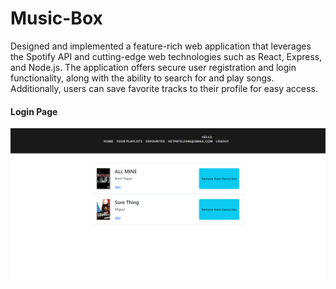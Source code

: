 <h1>Music-Box</h1>
<p>Designed and implemented a feature-rich web application that leverages the Spotify API and cutting-edge web technologies such as React, Express, and Node.js. The application offers secure user registration and login functionality, along with the ability to search for and play songs. Additionally, users can save favorite tracks to their profile for easy access.</p>
<h4>Login Page</h4>
<img src="/images/fav.png"/>
